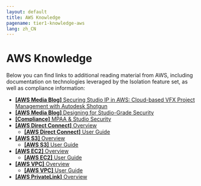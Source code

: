 ```yaml
---
layout: default
title: AWS Knowledge
pagename: tier1-knowledge-aws
lang: zh_CN
---
```


# AWS Knowledge

Below you can find links to additional reading material from AWS, including documentation on technologies leveraged by the Isolation feature set, as well as compliance information:

* [**[AWS Media Blog]** Securing Studio IP in AWS: Cloud-based VFX Project Management with Autodesk Shotgun](https://aws.amazon.com/blogs/media/securing-studio-ip-in-aws-cloud-based-vfx-project-management-with-autodesk-shotgun/)
* [**[AWS Media Blog]** Designing for Studio-Grade Security](https://aws.amazon.com/blogs/media/designing-for-studio-grade-security/)
* [**[Compliance]** MPAA & Studio Security](https://aws.amazon.com/compliance/mpaa/)
* [**[AWS Direct Connect]** Overview](https://aws.amazon.com/directconnect/)
  * [**[AWS Direct Connect]** User Guide](https://docs.aws.amazon.com/directconnect/latest/UserGuide/Welcome.html)
* [**[AWS S3]** Overview](https://aws.amazon.com/s3/)
  * [**[AWS S3]** User Guide](https://docs.aws.amazon.com/AmazonS3/latest/gsg/GetStartedWithS3.html)
* [**[AWS EC2]** Overview](https://aws.amazon.com/ec2/)
  * [**[AWS EC2]** User Guide](https://docs.aws.amazon.com/ec2/index.html)
* [**[AWS VPC]** Overview](https://aws.amazon.com/vpc/)
  * [**[AWS VPC]** User Guide](https://docs.aws.amazon.com/vpc/latest/userguide/what-is-amazon-vpc.html)
* [**[AWS PrivateLink]** Overview](https://aws.amazon.com/privatelink/)
